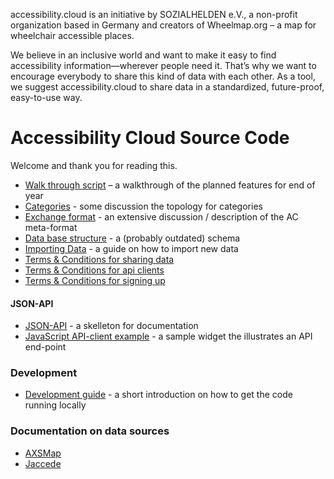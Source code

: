 accessibility.cloud is an initiative by SOZIALHELDEN e.V., a non-profit organization based in Germany and creators of Wheelmap.org – a map for wheelchair accessible places.

We believe in an inclusive world and want to make it easy to find accessibility information—wherever people need it. That’s why we want to encourage everybody to share this kind of data with each other. As a tool, we suggest accessibility.cloud to share data in a standardized, future-proof, easy-to-use way.

# Accessibility Cloud  Source Code

Welcome and thank you for reading this.

- [Walk through script](docs/walk-through.md) – a walkthrough of the planned features for end of year
- [Categories](docs/categories.md) - some discussion the topology for categories
- [Exchange format](docs/exchange-format.md) - an extensive discussion / description of the AC meta-format
- [Data base structure](docs/db-structure.md) - a (probably outdated) schema
- [Importing Data](docs/importing-data.md) - a guide on how to import new data
- [Terms & Conditions for sharing data](docs/terms-for-sources.md)
- [Terms & Conditions for api clients](docs/terms-for-api-clients.md)
- [Terms & Conditions for signing up](docs/terms-for-signup.md)

#### JSON-API

- [JSON-API](docs/json-api.md) - a skelleton for documentation
- [JavaScript API-client example](public/js-example/README.md) - a sample widget the illustrates an API end-point

### Development

- [Development guide](docs/development.md) - a short introduction on how to get the code running locally

### Documentation on data sources

- [AXSMap](docs/datasources/docu-axsmaps.md)
- [Jaccede](docs/datasources/docu-jaccede.md)




